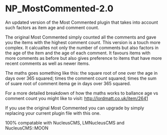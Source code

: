 # NP_MostCommented-2.0
An updated version of the Most Commented plugin that takes into account such factors as item age and comment count.

The original Most Commented simply counted all the comments and gave you the items with the highest comment count. This version is a touch more complex. It calcualtes not only the number of comments but also factors in the age of the item and the age of each comment. It favours items with more comments as before but also gives preference to items that have more recent comments as well as newer items.

The maths goes something like this: the square root of one over the age in days over 365 squared; times the comment count squared; times the sum of suare root of comment itema ge in days over 365 squared.

For a more detailed breakdown of how the maths works to ballance age vs comment count you might like to visit: http://lordmatt.co.uk/item/2641

If you use the original Most Commented you can upgrade by simply replacing your current plugin file with this one.

100% compatable with NucleusCMS, LMNucleusCMS and NucleusCMS::MOON
